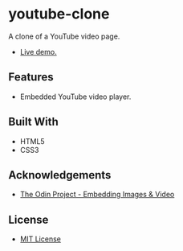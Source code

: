 # youtube-clone
A clone of a YouTube video page.
- [Live demo.](https://tmcerlean.github.io/youtube-clone/)

## Features
- Embedded YouTube video player.

## Built With
- HTML5
- CSS3

## Acknowledgements
- [The Odin Project - Embedding Images & Video](https://www.theodinproject.com/courses/html-and-css/lessons/embedding-images-and-video)

## License
- [MIT License](https://opensource.org/licenses/MIT)
